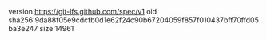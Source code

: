 version https://git-lfs.github.com/spec/v1
oid sha256:9da88f05e9cdcfb0d1e62f24c90b67204059f857f010437bff70ffd05ba3e247
size 14961

